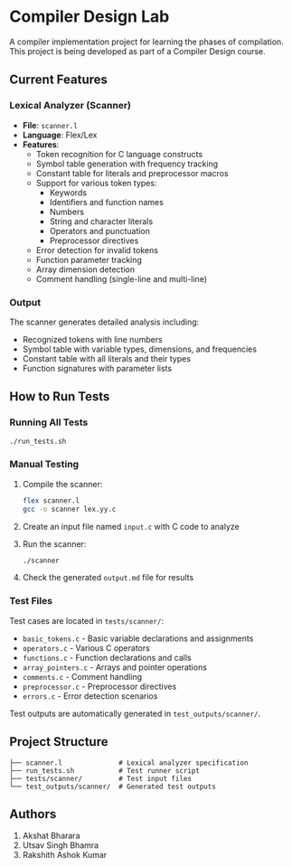 # Compiler Design Lab

A compiler implementation project for learning the phases of compilation. This project is being developed as part of a Compiler Design course.

## Current Features

### Lexical Analyzer (Scanner)

- **File**: `scanner.l`
- **Language**: Flex/Lex
- **Features**:
  - Token recognition for C language constructs
  - Symbol table generation with frequency tracking
  - Constant table for literals and preprocessor macros
  - Support for various token types:
    - Keywords
    - Identifiers and function names
    - Numbers
    - String and character literals
    - Operators and punctuation
    - Preprocessor directives
  - Error detection for invalid tokens
  - Function parameter tracking
  - Array dimension detection
  - Comment handling (single-line and multi-line)

### Output

The scanner generates detailed analysis including:

- Recognized tokens with line numbers
- Symbol table with variable types, dimensions, and frequencies
- Constant table with all literals and their types
- Function signatures with parameter lists

## How to Run Tests

### Running All Tests

```bash
./run_tests.sh
```

### Manual Testing

1. Compile the scanner:

   ```bash
   flex scanner.l
   gcc -o scanner lex.yy.c
   ```

2. Create an input file named `input.c` with C code to analyze

3. Run the scanner:

   ```bash
   ./scanner
   ```

4. Check the generated `output.md` file for results

### Test Files

Test cases are located in `tests/scanner/`:

- `basic_tokens.c` - Basic variable declarations and assignments
- `operators.c` - Various C operators
- `functions.c` - Function declarations and calls
- `array_pointers.c` - Arrays and pointer operations
- `comments.c` - Comment handling
- `preprocessor.c` - Preprocessor directives
- `errors.c` - Error detection scenarios

Test outputs are automatically generated in `test_outputs/scanner/`.

## Project Structure

```
├── scanner.l              # Lexical analyzer specification
├── run_tests.sh           # Test runner script
├── tests/scanner/         # Test input files
└── test_outputs/scanner/  # Generated test outputs
```

## Authors

1. Akshat Bharara
2. Utsav Singh Bhamra 
3. Rakshith Ashok Kumar
